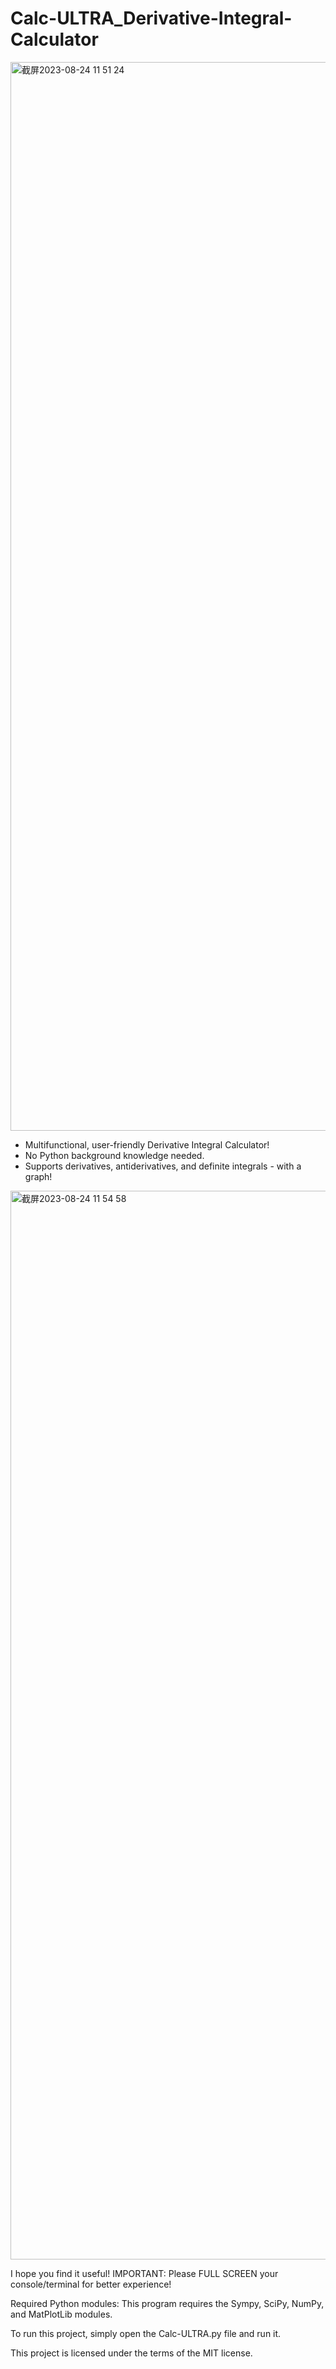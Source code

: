 # Calc-ULTRA_Derivative-Integral-Calculator
<img width="1710" alt="截屏2023-08-24 11 51 24" src="https://github.com/sudoer-Huatao/Calc-ULTRA_Derivative-Integral-Calculator/assets/135504586/a1d7641c-15c0-409d-8cd9-6d8353ec04f7">

- Multifunctional, user-friendly Derivative Integral Calculator!
- No Python background knowledge needed.
- Supports derivatives, antiderivatives, and definite integrals - with a graph!
<img width="1710" alt="截屏2023-08-24 11 54 58" src="https://github.com/sudoer-Huatao/Calc-ULTRA_Derivative-Integral-Calculator/assets/135504586/d250f281-74e8-443d-8730-cded50f1688c">


I hope you find it useful!
IMPORTANT: Please FULL SCREEN your console/terminal for better experience!

Required Python modules: This program requires the Sympy, SciPy, NumPy, and MatPlotLib modules.

To run this project, simply open the Calc-ULTRA.py file and run it.

This project is licensed under the terms of the MIT license.

